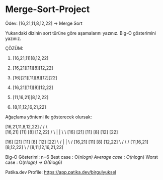 # Merge-Sort-Project
Ödev:
[16,21,11,8,12,22] -> Merge Sort

Yukarıdaki dizinin sort türüne göre aşamalarını yazınız.
Big-O gösterimini yazınız.

ÇÖZÜM:
1. [16,21,11][8,12,22]
2. [16,21][11][8][12,22]
3. [16][21][11][8][12][22]

4. [16,21][11][8][12,22]
5. [11,16,21][8,12,22]
6. [8,11,12,16,21,22]

Ağaçlama yöntemi ile gösterecek olursak:

  [16,21,11,8,12,22]
   /     /   \     \
 [16,21] [11] [8] [12,22]
 /   \    |    |   \   \ 
[16] [21] [11] [8] [12] [22]


[16] [21] [11] [8] [12] [22]
  \    /   |    |    \  /
  [16,21] [11] [8] [12,22]
      \    /     \     /
    [11,16,21]  [8,12,22]
          \        /
      [8,11,12,16,21,22] 


Big-O Gösterimi:
n=6
Best case    : O(n*logn)
Average case : O(n*logn)
Worst case   : O(n*logn) -> O(6*log6)

Patika.dev Profile: https://app.patika.dev/birgulyuksel
